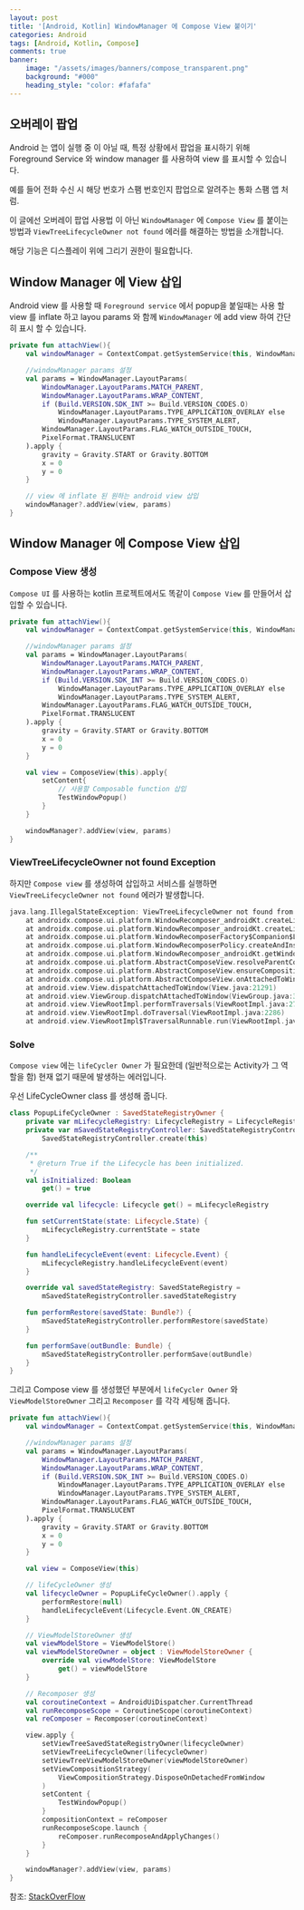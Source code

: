 ```yaml
---
layout: post
title: '[Android, Kotlin] WindowManager 에 Compose View 붙이기'
categories: Android
tags: [Android, Kotlin, Compose]
comments: true
banner:
    image: "/assets/images/banners/compose_transparent.png"
    background: "#000"
    heading_style: "color: #fafafa"
---
```


## 오버레이 팝업

Android 는 앱이 실행 중 이 아닐 때, 특정 상황에서 팝업을 표시하기 위해 Foreground Service 와 window manager 를 사용하여 view 를 표시할 수 있습니다.

예를 들어 전화 수신 시 해당 번호가 스팸 번호인지 팝업으로 알려주는 통화 스팸 앱 처럼.

이 글에선 오버레이 팝업 사용법 이 아닌 `WindowManager` 에 `Compose View` 를 붙이는 방법과 `ViewTreeLifecycleOwner not found` 에러를 해결하는 방법을 소개합니다.

해당 기능은 디스플레이 위에 그리기 권한이 필요합니다.

## Window Manager 에 View 삽입

Android view 를 사용할 때 `Foreground service` 에서 popup을 붙일때는 사용 할 view 를 
inflate 하고 layou params 와 함께 `WindowManager` 에 add view 하여 간단히 표시 할 수 있습니다.

```kotlin
private fun attachView(){
    val windowManager = ContextCompat.getSystemService(this, WindowManager::class.java)

    //windowManager params 설정
    val params = WindowManager.LayoutParams(
        WindowManager.LayoutParams.MATCH_PARENT,
        WindowManager.LayoutParams.WRAP_CONTENT,
        if (Build.VERSION.SDK_INT >= Build.VERSION_CODES.O)
            WindowManager.LayoutParams.TYPE_APPLICATION_OVERLAY else
            WindowManager.LayoutParams.TYPE_SYSTEM_ALERT,
        WindowManager.LayoutParams.FLAG_WATCH_OUTSIDE_TOUCH,
        PixelFormat.TRANSLUCENT
    ).apply {
        gravity = Gravity.START or Gravity.BOTTOM
        x = 0
        y = 0
    }

    // view 에 inflate 된 원하는 android view 삽입
    windowManager?.addView(view, params)
}
```

## Window Manager 에 Compose View 삽입

### Compose View 생성

`Compose UI` 를 사용하는 kotlin 프로젝트에서도 똑같이 `Compose View` 를 만들어서 삽입할 수 있습니다.

```kotlin
private fun attachView(){
    val windowManager = ContextCompat.getSystemService(this, WindowManager::class.java)

    //windowManager params 설정
    val params = WindowManager.LayoutParams(
        WindowManager.LayoutParams.MATCH_PARENT,
        WindowManager.LayoutParams.WRAP_CONTENT,
        if (Build.VERSION.SDK_INT >= Build.VERSION_CODES.O)
            WindowManager.LayoutParams.TYPE_APPLICATION_OVERLAY else
            WindowManager.LayoutParams.TYPE_SYSTEM_ALERT,
        WindowManager.LayoutParams.FLAG_WATCH_OUTSIDE_TOUCH,
        PixelFormat.TRANSLUCENT
    ).apply {
        gravity = Gravity.START or Gravity.BOTTOM
        x = 0
        y = 0
    }

    val view = ComposeView(this).apply{
        setContent{
        	// 사용할 Composable function 삽입
        	TestWindowPopup()
        }
    }

    windowManager?.addView(view, params)
}
```

### ViewTreeLifecycleOwner not found Exception

하지만 `Compose view` 를 생성하여 삽입하고 서비스를 실행하면 `ViewTreeLifecycleOwner not found` 에러가 발생합니다.

```kotlin
java.lang.IllegalStateException: ViewTreeLifecycleOwner not found from androidx.compose.ui.platform.ComposeView{e2aefdc V.E...... ......I. 0,0-0,0}
    at androidx.compose.ui.platform.WindowRecomposer_androidKt.createLifecycleAwareWindowRecomposer(WindowRecomposer.android.kt:352)
    at androidx.compose.ui.platform.WindowRecomposer_androidKt.createLifecycleAwareWindowRecomposer$default(WindowRecomposer.android.kt:325)
    at androidx.compose.ui.platform.WindowRecomposerFactory$Companion$LifecycleAware$1.createRecomposer(WindowRecomposer.android.kt:168)
    at androidx.compose.ui.platform.WindowRecomposerPolicy.createAndInstallWindowRecomposer$ui_release(WindowRecomposer.android.kt:224)
    at androidx.compose.ui.platform.WindowRecomposer_androidKt.getWindowRecomposer(WindowRecomposer.android.kt:300)
    at androidx.compose.ui.platform.AbstractComposeView.resolveParentCompositionContext(ComposeView.android.kt:244)
    at androidx.compose.ui.platform.AbstractComposeView.ensureCompositionCreated(ComposeView.android.kt:251)
    at androidx.compose.ui.platform.AbstractComposeView.onAttachedToWindow(ComposeView.android.kt:283)
    at android.view.View.dispatchAttachedToWindow(View.java:21291)
    at android.view.ViewGroup.dispatchAttachedToWindow(ViewGroup.java:3491)
    at android.view.ViewRootImpl.performTraversals(ViewRootImpl.java:2771)
    at android.view.ViewRootImpl.doTraversal(ViewRootImpl.java:2286)
    at android.view.ViewRootImpl$TraversalRunnable.run(ViewRootImpl.java:8948)
```

### Solve

`Compose view` 에는 `lifeCycler Owner` 가 필요한데 (일반적으로는 Activity가 그 역할을 함) 현재 없기 때문에 발생하는 에러입니다.

우선 LifeCycleOwner class 를 생성해 줍니다.

```kotlin
class PopupLifeCycleOwner : SavedStateRegistryOwner {
    private var mLifecycleRegistry: LifecycleRegistry = LifecycleRegistry(this)
    private var mSavedStateRegistryController: SavedStateRegistryController =
        SavedStateRegistryController.create(this)

    /**
     * @return True if the Lifecycle has been initialized.
     */
    val isInitialized: Boolean
        get() = true

    override val lifecycle: Lifecycle get() = mLifecycleRegistry

    fun setCurrentState(state: Lifecycle.State) {
        mLifecycleRegistry.currentState = state
    }

    fun handleLifecycleEvent(event: Lifecycle.Event) {
        mLifecycleRegistry.handleLifecycleEvent(event)
    }

    override val savedStateRegistry: SavedStateRegistry =
        mSavedStateRegistryController.savedStateRegistry

    fun performRestore(savedState: Bundle?) {
        mSavedStateRegistryController.performRestore(savedState)
    }

    fun performSave(outBundle: Bundle) {
        mSavedStateRegistryController.performSave(outBundle)
    }
}
```

그리고 Compose view 를 생성했던 부분에서 `lifeCycler Owner` 와 `ViewModelStoreOwner` 그리고 `Recomposer` 를 각각 세팅해 줍니다.

```kotlin
private fun attachView(){
    val windowManager = ContextCompat.getSystemService(this, WindowManager::class.java)

    //windowManager params 설정
    val params = WindowManager.LayoutParams(
        WindowManager.LayoutParams.MATCH_PARENT,
        WindowManager.LayoutParams.WRAP_CONTENT,
        if (Build.VERSION.SDK_INT >= Build.VERSION_CODES.O)
            WindowManager.LayoutParams.TYPE_APPLICATION_OVERLAY else
            WindowManager.LayoutParams.TYPE_SYSTEM_ALERT,
        WindowManager.LayoutParams.FLAG_WATCH_OUTSIDE_TOUCH,
        PixelFormat.TRANSLUCENT
    ).apply {
        gravity = Gravity.START or Gravity.BOTTOM
        x = 0
        y = 0
    }

    val view = ComposeView(this)

    // lifeCycleOwner 생성
    val lifecycleOwner = PopupLifeCycleOwner().apply {
        performRestore(null)
        handleLifecycleEvent(Lifecycle.Event.ON_CREATE)
    }

    // ViewModelStoreOwner 생성
    val viewModelStore = ViewModelStore()
    val viewModelStoreOwner = object : ViewModelStoreOwner {
        override val viewModelStore: ViewModelStore
            get() = viewModelStore
    }

    // Recomposer 생성
    val coroutineContext = AndroidUiDispatcher.CurrentThread
    val runRecomposeScope = CoroutineScope(coroutineContext)
    val reComposer = Recomposer(coroutineContext)

    view.apply {
        setViewTreeSavedStateRegistryOwner(lifecycleOwner)
        setViewTreeLifecycleOwner(lifecycleOwner)
        setViewTreeViewModelStoreOwner(viewModelStoreOwner)
        setViewCompositionStrategy(
            ViewCompositionStrategy.DisposeOnDetachedFromWindow
        )
        setContent {
            TestWindowPopup()
        }
        compositionContext = reComposer
        runRecomposeScope.launch {
            reComposer.runRecomposeAndApplyChanges()
        }
    }

    windowManager?.addView(view, params)
}
```

참조: [StackOverFlow](https://stackoverflow.com/a/70460554)
